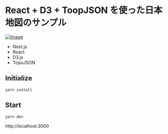 # React + D3 + ToopJSON を使った日本地図のサンプル
[![Image](https://raw.githubusercontent.com/tektoh/japan-map/master/japan.png)](https://raw.githubusercontent.com/tektoh/japan-map/master/japan.png)


- Next.js
- React
- D3.js
- TopoJSON

## Initialize
```
yarn install
```

## Start
```
yarn dev
```

http://localhost:3000
